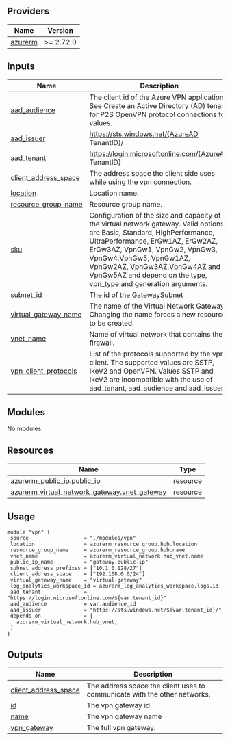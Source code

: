 ## Providers

| Name | Version |
|------|---------|
| <a name="provider_azurerm"></a> [azurerm](#provider\_azurerm) | >= 2.72.0 |
## Inputs

| Name | Description | Type | Default | Required |
|------|-------------|------|---------|:--------:|
| <a name="input_aad_audience"></a> [aad\_audience](#input\_aad\_audience) | The client id of the Azure VPN application. See Create an Active Directory (AD) tenant for P2S OpenVPN protocol connections for values. | `string` | n/a | yes |
| <a name="input_aad_issuer"></a> [aad\_issuer](#input\_aad\_issuer) | https://sts.windows.net/{AzureAD TenantID}/ | `string` | n/a | yes |
| <a name="input_aad_tenant"></a> [aad\_tenant](#input\_aad\_tenant) | https://login.microsoftonline.com/{AzureAD TenantID} | `string` | n/a | yes |
| <a name="input_client_address_space"></a> [client\_address\_space](#input\_client\_address\_space) | The address space the client side uses while using the vpn connection. | `list(string)` | n/a | yes |
| <a name="input_location"></a> [location](#input\_location) | Location name. | `string` | n/a | yes |
| <a name="input_resource_group_name"></a> [resource\_group\_name](#input\_resource\_group\_name) | Resource group name. | `string` | n/a | yes |
| <a name="input_sku"></a> [sku](#input\_sku) | Configuration of the size and capacity of the virtual network gateway. Valid options are Basic, Standard, HighPerformance, UltraPerformance, ErGw1AZ, ErGw2AZ, ErGw3AZ, VpnGw1, VpnGw2, VpnGw3, VpnGw4,VpnGw5, VpnGw1AZ, VpnGw2AZ, VpnGw3AZ,VpnGw4AZ and VpnGw5AZ and depend on the type, vpn\_type and generation arguments. | `string` | `"Standard"` | no |
| <a name="input_subnet_id"></a> [subnet\_id](#input\_subnet\_id) | The id of the GatewaySubnet | `string` | n/a | yes |
| <a name="input_virtual_gateway_name"></a> [virtual\_gateway\_name](#input\_virtual\_gateway\_name) | The name of the Virtual Network Gateway. Changing the name forces a new resource to be created. | `string` | n/a | yes |
| <a name="input_vnet_name"></a> [vnet\_name](#input\_vnet\_name) | Name of virtual network that contains the firewall. | `string` | n/a | yes |
| <a name="input_vpn_client_protocols"></a> [vpn\_client\_protocols](#input\_vpn\_client\_protocols) | List of the protocols supported by the vpn client. The supported values are SSTP, IkeV2 and OpenVPN. Values SSTP and IkeV2 are incompatible with the use of aad\_tenant, aad\_audience and aad\_issuer. | `list(string)` | <pre>[<br>  "OpenVPN"<br>]</pre> | no |
## Modules

No modules.
## Resources

| Name | Type |
|------|------|
| [azurerm_public_ip.public_ip](https://registry.terraform.io/providers/hashicorp/azurerm/latest/docs/resources/public_ip) | resource |
| [azurerm_virtual_network_gateway.vnet_gateway](https://registry.terraform.io/providers/hashicorp/azurerm/latest/docs/resources/virtual_network_gateway) | resource |
## Usage
 ```hcl
module "vpn" {
  source                  = "./modules/vpn"
  location                = azurerm_resource_group.hub.location
  resource_group_name     = azurerm_resource_group.hub.name
  vnet_name               = azurerm_virtual_network.hub_vnet.name
  public_ip_name          = "gateway-public-ip"
  subnet_address_prefixes = ["10.1.0.128/27"]
  client_address_space    = ["192.168.0.0/24"]
  virtual_gateway_name    = "virtual-gateway"
  log_analytics_workspace_id = azurerm_log_analytics_workspace.logs.id
  aad_tenant              = "https://login.microsoftonline.com/${var.tenant_id}"
  aad_audience            = var.audience_id
  aad_issuer              = "https://sts.windows.net/${var.tenant_id}/"
  depends_on              = [
    azurerm_virtual_network.hub_vnet,
  ]
}
 ```
## Outputs

| Name | Description |
|------|-------------|
| <a name="output_client_address_space"></a> [client\_address\_space](#output\_client\_address\_space) | The address space the client uses to communicate with the other networks. |
| <a name="output_id"></a> [id](#output\_id) | The vpn gateway id. |
| <a name="output_name"></a> [name](#output\_name) | The vpn gateway name |
| <a name="output_vpn_gateway"></a> [vpn\_gateway](#output\_vpn\_gateway) | The full vpn gateway. |

